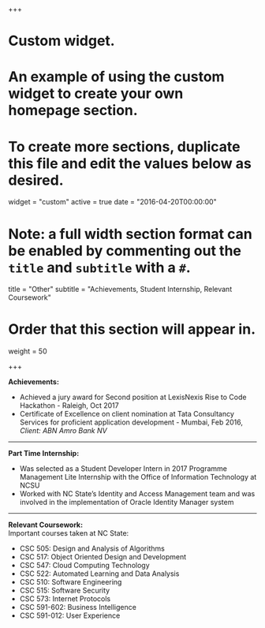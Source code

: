 +++
# Custom widget.
# An example of using the custom widget to create your own homepage section.
# To create more sections, duplicate this file and edit the values below as desired.
widget = "custom"
active = true
date = "2016-04-20T00:00:00"

# Note: a full width section format can be enabled by commenting out the `title` and `subtitle` with a `#`.
title = "Other"
subtitle = "Achievements, Student Internship, Relevant Coursework"

# Order that this section will appear in.
weight = 50

+++

**Achievements:**  

* Achieved a jury award for Second position at LexisNexis Rise to Code Hackathon - Raleigh, Oct 2017  
* Certificate of Excellence on client nomination at Tata Consultancy Services for proficient application development - Mumbai, Feb 2016, _Client: ABN Amro Bank NV_

---

**Part Time Internship:**    

* Was selected as a Student Developer Intern in 2017 Programme Management Lite Internship with the Office of Information Technology at NCSU  
* Worked with NC State’s Identity and Access Management team and was involved in the implementation of Oracle Identity Manager system  

---

**Relevant Coursework:**  
Important courses taken at NC State:

- CSC 505: Design and Analysis of Algorithms
- CSC 517: Object Oriented Design and Development
- CSC 547: Cloud Computing Technology
- CSC 522: Automated Learning and Data Analysis
- CSC 510: Software Engineering
- CSC 515: Software Security
- CSC 573: Internet Protocols
- CSC 591-602: Business Intelligence
- CSC 591-012: User Experience
